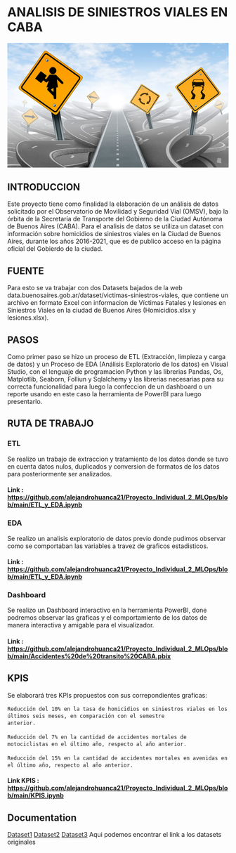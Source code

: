 # ANALISIS DE SINIESTROS VIALES EN CABA

![siniestros](https://github.com/alejandrohuanca21/Proyecto_Individual_2_MLOps/blob/main/IMAGEN/consejos-de-seguridad-vial.jpg)

## INTRODUCCION
Este proyecto tiene como finalidad la elaboración de un análisis de datos solicitado por el Observatorio de Movilidad y Seguridad Vial (OMSV), bajo la órbita de la Secretaría de Transporte del Gobierno de la Ciudad Autónoma de Buenos Aires (CABA). Para el analisis de datos se utiliza un dataset con información sobre homicidios de siniestros viales en la Ciudad de Buenos Aires, durante los años 2016-2021, que es de publico acceso en la página oficial del Gobierdo de la ciudad.

## FUENTE 

Para esto se va trabajar con dos Datasets bajados de la web data.buenosaires.gob.ar/dataset/victimas-siniestros-viales, que contiene un archivo en formato Excel con informacion de Víctimas Fatales y lesiones en Siniestros Viales en la ciudad de Buenos Aires (Homicidios.xlsx y lesiones.xlsx).

## PASOS

Como primer paso se hizo un proceso de ETL (Extracción, limpieza y carga de datos) y un Proceso de EDA (Análisis Exploratorio de los datos) en Visual Studio, con el lenguaje de programacion Python y las librerias Pandas, Os, Matplotlib, Seaborn, Folliun y Sqlalchemy y las librerias necesarias para su correcta funcionalidad para luego la confeccion de un dashboard o un reporte usando en este caso la herramienta de PowerBI para luego presentarlo.

## RUTA DE TRABAJO 

### ETL
Se realizo un trabajo de extraccion y tratamiento de los datos donde se tuvo en cuenta datos nulos, duplicados y conversion de formatos de los datos para posteriormente ser analizados.
#### Link : https://github.com/alejandrohuanca21/Proyecto_Individual_2_MLOps/blob/main/ETL_y_EDA.ipynb

### EDA
Se realizo un analisis exploratorio de datos previo donde pudimos observar como se comportaban las variables a travez de graficos estadisticos. 
#### Link : https://github.com/alejandrohuanca21/Proyecto_Individual_2_MLOps/blob/main/ETL_y_EDA.ipynb

### Dashboard

Se realizo un Dashboard interactivo en la herramienta PowerBI, done podremos observar las graficas y el comportamiento de los datos de manera interactiva y amigable para el visualizador.
#### Link : https://github.com/alejandrohuanca21/Proyecto_Individual_2_MLOps/blob/main/Accidentes%20de%20transito%20CABA.pbix

## KPIS
Se elaborará tres KPIs propuestos con sus correpondientes graficas:

    Reducción del 10% en la tasa de homicidios en siniestros viales en los últimos seis meses, en comparación con el semestre 
    anterior.

    Reducción del 7% en la cantidad de accidentes mortales de motociclistas en el último año, respecto al año anterior.

    Reducción del 15% en la cantidad de accidentes mortales en avenidas en el último año, respecto al año anterior.

#### Link KPIS : https://github.com/alejandrohuanca21/Proyecto_Individual_2_MLOps/blob/main/KPIS.ipynb

## Documentation

[Dataset1](https://github.com/alejandrohuanca21/Proyecto_Individual_2_MLOps/tree/main/Datasets)
[Dataset2](https://github.com/alejandrohuanca21/Proyecto_Individual_2_MLOps/tree/main/Datasets%202)
[Dataset3](https://github.com/alejandrohuanca21/Proyecto_Individual_2_MLOps/tree/main/Datasets3)
Aqui podemos encontrar el link a los datasets originales
